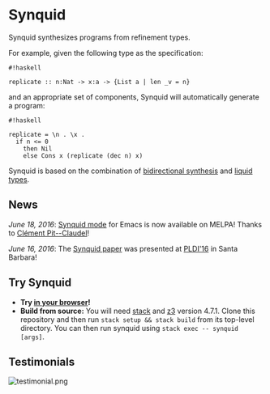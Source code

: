 # Synquid #

Synquid synthesizes programs from refinement types.

For example, given the following type as the specification:
```
#!haskell

replicate :: n:Nat -> x:a -> {List a | len _v = n}
```
and an appropriate set of components, Synquid will automatically generate a program: 
```
#!haskell

replicate = \n . \x . 
  if n <= 0
    then Nil
    else Cons x (replicate (dec n) x)
```

Synquid is based on the combination of [bidirectional synthesis](http://dl.acm.org/citation.cfm?doid=2737924.2738007) and [liquid types](http://dl.acm.org/citation.cfm?doid=1375581.1375602).

## News ##

*June 18, 2016*: [Synquid mode](https://github.com/cpitclaudel/synquid-emacs) for Emacs is now available on MELPA! Thanks to [Clément Pit--Claudel](https://github.com/cpitclaudel)!

*June 16, 2016*: The [Synquid paper](http://people.csail.mit.edu/polikarn/publications/pldi16.pdf) was presented at [PLDI'16](http://conf.researchr.org/home/pldi-2016) in Santa Barbara!

## Try Synquid ##

* **Try [in your browser](http://comcom.csail.mit.edu/comcom/#Synquid)!**
* **Build from source:** You will need [stack](https://docs.haskellstack.org/en/stable/README/) and [z3](https://github.com/Z3Prover/z3) version 4.7.1. Clone this repository and then run ```stack setup && stack build``` from its top-level directory.  You can then run synquid using ```stack exec -- synquid [args]```.

## Testimonials ##

![testimonial.png](https://bitbucket.org/repo/qXe57A/images/104717122-testimonial.png)

